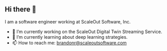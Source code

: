 ## Hi there 👋
I am a software engineer working at ScaleOut Software, Inc.
- 🔭 I’m currently working on the ScaleOut Digital Twin Streaming Service.
- 🌱 I’m currently learning about deep learning strategies.  
- 📫 How to reach me: brandonr@scaleoutsoftware.com
<!--
**ripleyb/ripleyb** is a ✨ _special_ ✨ repository because its `README.md` (this file) appears on your GitHub profile.

Here are some ideas to get you started:

- 🔭 I’m currently working on ...
- 🌱 I’m currently learning ...
- 👯 I’m looking to collaborate on ...
- 🤔 I’m looking for help with ...
- 💬 Ask me about ...
- 📫 How to reach me: ...
- 😄 Pronouns: ...
- ⚡ Fun fact: ...
-->
